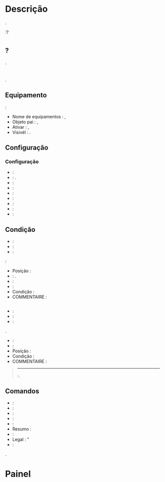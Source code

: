 # Descrição

. 

:?

# 



##  ?

.

# 

.

## Equipamento

 :

- Nome de equipamentos : ,
- Objeto pai : ,
- Ativar : ,
- Visivél : .


## Configuração

### Configuração

-  : 
-  : . 
-  : 
-  : 
-  : 
-  : 
-  : 
-  : 
-  : 

## Condição

-  : 
-  : 
-  : 


 :
- Posição : 
-  : . 
-  : 
-  : 
- Condição : 
- COMMENTAIRE : 

## 

-  : 
-  : 
-  : 

.

-  : 
-  : 
- Posição : 
- Condição : 
- COMMENTAIRE : 

>****
>
>:.

## 



## Comandos

-  : 
-  : 
-  : 
-  : 
-  : 
- Resumo : 
-  : 
- Legal : "
-  : 

.

# Painel



